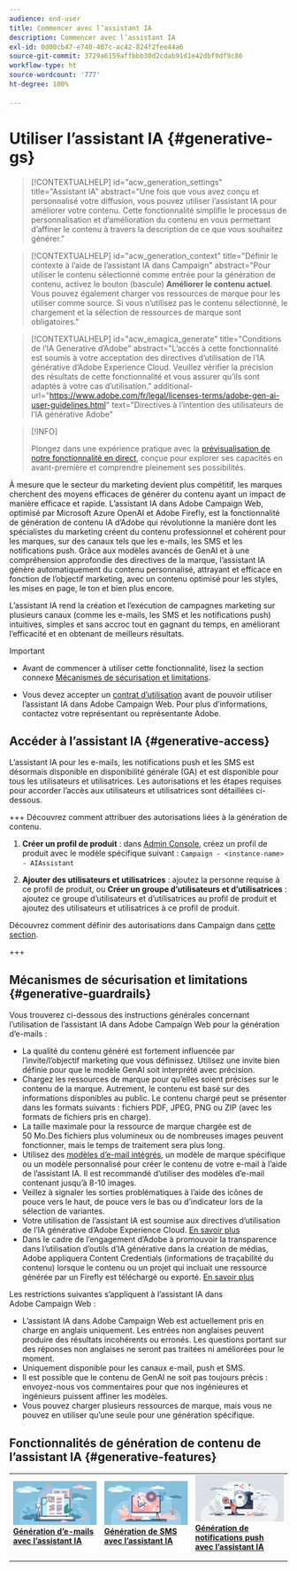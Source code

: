 ```yaml
---
audience: end-user
title: Commencer avec l’assistant IA
description: Commencer avec l’assistant IA
exl-id: 0d00cb47-e740-407c-ac42-824f2fee44a6
source-git-commit: 3729a6159affbbb30d2cdab91d1e42dbf9df9c86
workflow-type: ht
source-wordcount: '777'
ht-degree: 100%

---
```


# Utiliser l’assistant IA {#generative-gs}


>[!CONTEXTUALHELP]
>id="acw_generation_settings"
>title="Assistant IA"
>abstract="Une fois que vous avez conçu et personnalisé votre diffusion, vous pouvez utiliser l’assistant IA pour améliorer votre contenu. Cette fonctionnalité simplifie le processus de personnalisation et d’amélioration du contenu en vous permettant d’affiner le contenu à travers la description de ce que vous souhaitez générer."


>[!CONTEXTUALHELP]
>id="acw_generation_context"
>title="Définir le contexte à l’aide de l’assistant IA dans Campaign"
>abstract="Pour utiliser le contenu sélectionné comme entrée pour la génération de contenu, activez le bouton (bascule) **Améliorer le contenu actuel**. Vous pouvez également charger vos ressources de marque pour les utiliser comme source. Si vous n’utilisez pas le contenu sélectionné, le chargement et la sélection de ressources de marque sont obligatoires."

>[!CONTEXTUALHELP]
>id="acw_emagica_generate"
>title="Conditions de l’IA Generative d’Adobe"
>abstract="L’accès à cette fonctionnalité est soumis à votre acceptation des directives d’utilisation de l’IA générative d’Adobe Experience Cloud. Veuillez vérifier la précision des résultats de cette fonctionnalité et vous assurer qu’ils sont adaptés à votre cas d’utilisation."
>additional-url="https://www.adobe.com/fr/legal/licenses-terms/adobe-gen-ai-user-guidelines.html" text="Directives à l’intention des utilisateurs de l’IA générative Adobe"

>[!INFO]
>
>Plongez dans une expérience pratique avec la [prévisualisation de notre fonctionnalité en direct](https://experienceleague.adobe.com/fr/apps/journey-optimizer/ai-assistant-content-accelerator), conçue pour explorer ses capacités en avant-première et comprendre pleinement ses possibilités.


À mesure que le secteur du marketing devient plus compétitif, les marques cherchent des moyens efficaces de générer du contenu ayant un impact de manière efficace et rapide. L’assistant IA dans Adobe Campaign Web, optimisé par Microsoft Azure OpenAI et Adobe Firefly, est la fonctionnalité de génération de contenu IA d’Adobe qui révolutionne la manière dont les spécialistes du marketing créent du contenu professionnel et cohérent pour les marques, sur des canaux tels que les e-mails, les SMS et les notifications push. Grâce aux modèles avancés de GenAI et à une compréhension approfondie des directives de la marque, l’assistant IA génère automatiquement du contenu personnalisé, attrayant et efficace en fonction de l’objectif marketing, avec un contenu optimisé pour les styles, les mises en page, le ton et bien plus encore.

L’assistant IA rend la création et l’exécution de campagnes marketing sur plusieurs canaux (comme les e-mails, les SMS et les notifications push) intuitives, simples et sans accroc tout en gagnant du temps, en améliorant l’efficacité et en obtenant de meilleurs résultats.

>[!IMPORTANT]
>
>* Avant de commencer à utiliser cette fonctionnalité, lisez la section connexe [Mécanismes de sécurisation et limitations](#generative-guardrails).
>
>* Vous devez accepter un [contrat d’utilisation](https://www.adobe.com/fr/legal/licenses-terms/adobe-dx-gen-ai-user-guidelines.html) avant de pouvoir utiliser l’assistant IA dans Adobe Campaign Web. Pour plus d’informations, contactez votre représentant ou représentante Adobe.

## Accéder à l’assistant IA {#generative-access}

L’assistant IA pour les e-mails, les notifications push et les SMS est désormais disponible en disponibilité générale (GA) et est disponible pour tous les utilisateurs et utilisatrices. Les autorisations et les étapes requises pour accorder l’accès aux utilisateurs et utilisatrices sont détaillées ci-dessous.

+++  Découvrez comment attribuer des autorisations liées à la génération de contenu.

1. **Créer un profil de produit** : dans [Admin Console](https://stage.adminconsole.adobe.com/), créez un profil de produit avec le modèle spécifique suivant :
   `Campaign - <instance-name> - AIAssistant`

1. **Ajouter des utilisateurs et utilisatrices** : ajoutez la personne requise à ce profil de produit,
ou
   **Créer un groupe d’utilisateurs et d’utilisatrices** : ajoutez ce groupe d’utilisateurs et d’utilisatrices au profil de produit et ajoutez des utilisateurs et utilisatrices à ce profil de produit.

Découvrez comment définir des autorisations dans Campaign dans [cette section](../get-started/permissions.md).

+++

## Mécanismes de sécurisation et limitations {#generative-guardrails}

Vous trouverez ci-dessous des instructions générales concernant l’utilisation de l’assistant IA dans Adobe Campaign Web pour la génération d’e-mails :

* La qualité du contenu généré est fortement influencée par l’invite/l’objectif marketing que vous définissez. Utilisez une invite bien définie pour que le modèle GenAI soit interprété avec précision. 
* Chargez les ressources de marque pour qu’elles soient précises sur le contenu de la marque. Autrement, le contenu est basé sur des informations disponibles au public. Le contenu chargé peut se présenter dans les formats suivants : fichiers PDF, JPEG, PNG ou ZIP (avec les formats de fichiers pris en charge).
* La taille maximale pour la ressource de marque chargée est de 50 Mo.Des fichiers plus volumineux ou de nombreuses images peuvent fonctionner, mais le temps de traitement sera plus long.
* Utilisez des [modèles d’e-mail intégrés](../email/create-email-templates.md), un modèle de marque spécifique ou un modèle personnalisé pour créer le contenu de votre e-mail à l’aide de l’assistant IA. Il est recommandé d’utiliser des modèles d’e-mail contenant jusqu’à 8-10 images.
* Veillez à signaler les sorties problématiques à l’aide des icônes de pouce vers le haut, de pouce vers le bas ou d’indicateur lors de la sélection de variantes.
* Votre utilisation de l’assistant IA est soumise aux directives d’utilisation de l’IA générative d’Adobe Experience Cloud. [En savoir plus](https://www.adobe.com/fr/legal/licenses-terms/adobe-dx-gen-ai-user-guidelines.html)
* Dans le cadre de l’engagement d’Adobe à promouvoir la transparence dans l’utilisation d’outils d’IA générative dans la création de médias, Adobe appliquera Content Credentials (informations de traçabilité du contenu) lorsque le contenu ou un projet qui incluait une ressource générée par un Firefly est téléchargé ou exporté. [En savoir plus](https://helpx.adobe.com/fr/firefly/using/content-credentials.html)

Les restrictions suivantes s’appliquent à l’assistant IA dans Adobe Campaign Web :

* L’assistant IA dans Adobe Campaign Web est actuellement pris en charge en anglais uniquement. Les entrées non anglaises peuvent produire des résultats incohérents ou erronés. Les questions portant sur des réponses non anglaises ne seront pas traitées ni améliorées pour le moment.
* Uniquement disponible pour les canaux e-mail, push et SMS.
* Il est possible que le contenu de GenAI ne soit pas toujours précis : envoyez-nous vos commentaires pour que nos ingénieures et ingénieurs puissent affiner les modèles.
* Vous pouvez charger plusieurs ressources de marque, mais vous ne pouvez en utiliser qu’une seule pour une génération spécifique.

## Fonctionnalités de génération de contenu de l’assistant IA {#generative-features}

<table style="table-layout:fixed"><tr style="border: 0;">
<td>
<a href="generative-content.md">
<img alt="Génération d’e-mails" src="assets/do-not-localize/text-genai.jpeg">
</a>
<div>
<a href="generative-content.md"><strong>Génération d’e-mails avec l’assistant IA</strong></a>
</div>
<p>
</td>
<td>
<a href="generative-sms.md">
<img alt="Génération de SMS" src="assets/do-not-localize/image-genai.jpeg">
</a>
<div><a href="generative-sms.md"><strong>Génération de SMS avec l’assistant IA</strong>
</div>
<p>
</td>
<td>
<a href="generative-push.md">
<img alt="Génération de notifications push" src="assets/do-not-localize/email-genai.jpeg">
</a>
<div>
<a href="generative-push.md"><strong>Génération de notifications push avec l’assistant IA</strong></a>
</div>
<p></td>
</tr></table>
